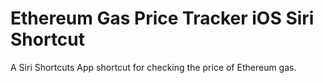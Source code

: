# Ethereum Gas Price Tracker iOS Siri Shortcut
A Siri Shortcuts App shortcut for checking the price of Ethereum gas.

